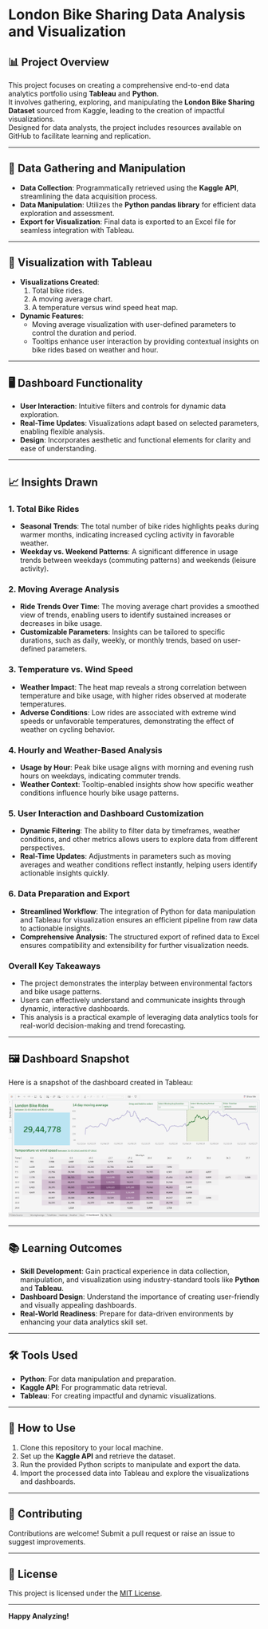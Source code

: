 # London Bike Sharing Data Analysis and Visualization

## 📊 Project Overview
This project focuses on creating a comprehensive end-to-end data analytics portfolio using **Tableau** and **Python**.  
It involves gathering, exploring, and manipulating the **London Bike Sharing Dataset** sourced from Kaggle, leading to the creation of impactful visualizations.  
Designed for data analysts, the project includes resources available on GitHub to facilitate learning and replication.

---

## 🔄 Data Gathering and Manipulation
- **Data Collection**: Programmatically retrieved using the **Kaggle API**, streamlining the data acquisition process.  
- **Data Manipulation**: Utilizes the **Python pandas library** for efficient data exploration and assessment.  
- **Export for Visualization**: Final data is exported to an Excel file for seamless integration with Tableau.

---

## 🎨 Visualization with Tableau
- **Visualizations Created**:
  1. Total bike rides.  
  2. A moving average chart.  
  3. A temperature versus wind speed heat map.  
- **Dynamic Features**:
  - Moving average visualization with user-defined parameters to control the duration and period.  
  - Tooltips enhance user interaction by providing contextual insights on bike rides based on weather and hour.

---

## 🖥️ Dashboard Functionality
- **User Interaction**: Intuitive filters and controls for dynamic data exploration.  
- **Real-Time Updates**: Visualizations adapt based on selected parameters, enabling flexible analysis.  
- **Design**: Incorporates aesthetic and functional elements for clarity and ease of understanding.

---

## 📈 Insights Drawn

### **1. Total Bike Rides**
- **Seasonal Trends**: The total number of bike rides highlights peaks during warmer months, indicating increased cycling activity in favorable weather.
- **Weekday vs. Weekend Patterns**: A significant difference in usage trends between weekdays (commuting patterns) and weekends (leisure activity).

### **2. Moving Average Analysis**
- **Ride Trends Over Time**: The moving average chart provides a smoothed view of trends, enabling users to identify sustained increases or decreases in bike usage.
- **Customizable Parameters**: Insights can be tailored to specific durations, such as daily, weekly, or monthly trends, based on user-defined parameters.

### **3. Temperature vs. Wind Speed**
- **Weather Impact**: The heat map reveals a strong correlation between temperature and bike usage, with higher rides observed at moderate temperatures.
- **Adverse Conditions**: Low rides are associated with extreme wind speeds or unfavorable temperatures, demonstrating the effect of weather on cycling behavior.

### **4. Hourly and Weather-Based Analysis**
- **Usage by Hour**: Peak bike usage aligns with morning and evening rush hours on weekdays, indicating commuter trends.
- **Weather Context**: Tooltip-enabled insights show how specific weather conditions influence hourly bike usage patterns.

### **5. User Interaction and Dashboard Customization**
- **Dynamic Filtering**: The ability to filter data by timeframes, weather conditions, and other metrics allows users to explore data from different perspectives.
- **Real-Time Updates**: Adjustments in parameters such as moving averages and weather conditions reflect instantly, helping users identify actionable insights quickly.

### **6. Data Preparation and Export**
- **Streamlined Workflow**: The integration of Python for data manipulation and Tableau for visualization ensures an efficient pipeline from raw data to actionable insights.
- **Comprehensive Analysis**: The structured export of refined data to Excel ensures compatibility and extensibility for further visualization needs.

### **Overall Key Takeaways**
- The project demonstrates the interplay between environmental factors and bike usage patterns.
- Users can effectively understand and communicate insights through dynamic, interactive dashboards.
- This analysis is a practical example of leveraging data analytics tools for real-world decision-making and trend forecasting.

---

## 🖼️ Dashboard Snapshot

Here is a snapshot of the dashboard created in Tableau:

![Dashboard Snapshot](https://github.com/Naveennnkumar-Bit/pandas-tableau-london-bike-share/blob/main/london%20rides.png)

---

## 📚 Learning Outcomes
- **Skill Development**: Gain practical experience in data collection, manipulation, and visualization using industry-standard tools like **Python** and **Tableau**.  
- **Dashboard Design**: Understand the importance of creating user-friendly and visually appealing dashboards.  
- **Real-World Readiness**: Prepare for data-driven environments by enhancing your data analytics skill set.

---

## 🛠️ Tools Used
- **Python**: For data manipulation and preparation.  
- **Kaggle API**: For programmatic data retrieval.  
- **Tableau**: For creating impactful and dynamic visualizations.

---

## 🚀 How to Use
1. Clone this repository to your local machine.  
2. Set up the **Kaggle API** and retrieve the dataset.  
3. Run the provided Python scripts to manipulate and export the data.  
4. Import the processed data into Tableau and explore the visualizations and dashboards.  

---

## 🤝 Contributing
Contributions are welcome! Submit a pull request or raise an issue to suggest improvements.

---

## 📄 License
This project is licensed under the [MIT License](LICENSE).

---

**Happy Analyzing!**
